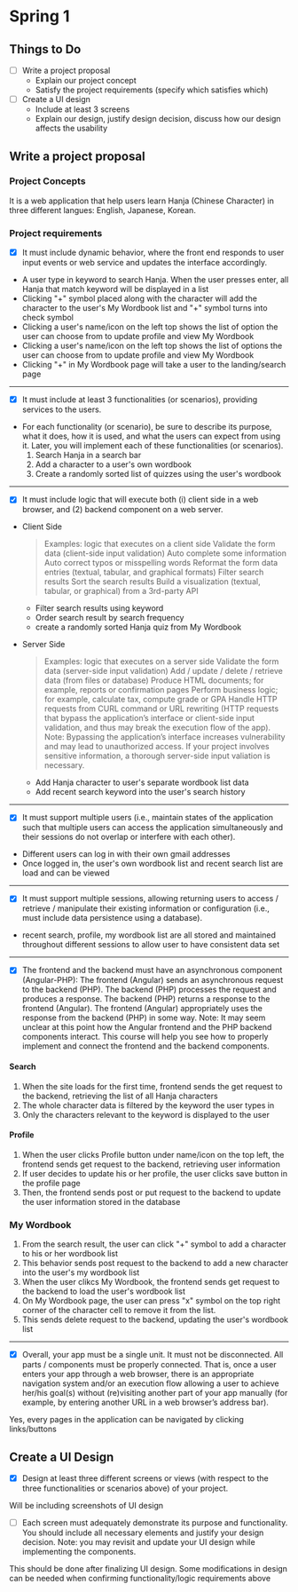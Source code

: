 # Spring 1
## Things to Do
- [ ] Write a project proposal
    - Explain our project concept
    - Satisfy the project requirements (specify which satisfies which)
- [ ] Create a UI design
    - Include at least 3 screens
    - Explain our design, justify design decision, discuss how our design affects
    the usability

## Write a project proposal
### Project Concepts
It is a web application that help users learn Hanja (Chinese Character) in three
different langues: English, Japanese, Korean.

### Project requirements

- [x] It must include dynamic behavior, where the front end responds to user 
input events or web service and updates the interface accordingly.
- A user type in keyword to search Hanja. When the user presses enter, all 
Hanja that match keyword will be displayed in a list
- Clicking "+" symbol placed along with the character will add the character
to the user's My Wordbook list and "+" symbol turns into check symbol
- Clicking a user's name/icon on the left top shows the list of option the
user can choose from to update profile and view My Wordbook
- Clicking a user's name/icon on the left top shows the list of options the
user can choose from to update profile and view My Wordbook
- Clicking "+" in My Wordbook page will take a user to the landing/search page
---

- [x] It must include at least 3 functionalities (or scenarios), providing 
services to the users.  
- For each functionality (or scenario), be sure to describe its purpose, 
what it does, how it is used, and what the users can expect from using it. 
Later, you will implement each of these functionalities (or scenarios).
    1. Search Hanja in a search bar
    2. Add a character to a user's own wordbook
    3. Create a randomly sorted list of quizzes using the user's wordbook

---
- [x] It must include logic that will execute both (i) client side in a web 
browser, and (2) backend component on a web server.
- Client Side
    > Examples: logic that executes on a client side
    Validate the form data (client-side input validation)
    Auto complete some information
    Auto correct typos or misspelling words
    Reformat the form data entries (textual, tabular, and graphical formats)
    Filter search results
    Sort the search results
    Build a visualization (textual, tabular, or graphical) from a 3rd-party API
    - Filter search results using keyword
    - Order search result by search frequency  
    - create a randomly sorted Hanja quiz from My Wordbook

- Server Side
    > Examples: logic that executes on a server side
    Validate the form data (server-side input validation)
    Add / update / delete / retrieve data (from files or database)
    Produce HTML documents; for example, reports or confirmation pages
    Perform business logic; for example, calculate tax, compute grade or GPA
    Handle HTTP requests from CURL command or URL rewriting (HTTP requests that 
    bypass the application’s interface or client-side input validation, and thus
    may break the execution flow of the app). Note: Bypassing the application’s 
    interface increases vulnerability and may lead to unauthorized access. 
    If your project involves sensitive information, a thorough server-side input 
    valiation is necessary.

    - Add Hanja character to user's separate wordbook list data
    - Add recent search keyword into the user's search history
---

- [x] It must support multiple users (i.e., maintain states of the application 
such that multiple users can access the application simultaneously and their 
sessions do not overlap or interfere with each other).
- Different users can log in with their own gmail addresses
- Once logged in, the user's own wordbook list and recent search list are 
load and can be viewed

---
- [x] It must support multiple sessions, allowing returning users to access / 
retrieve / manipulate their existing information or configuration (i.e., must 
include data persistence using a database).
- recent search, profile, my wordbook list are all stored and maintained throughout
different sessions to allow user to have consistent data set

---
- [x] The frontend and the backend must have an asynchronous component (Angular-PHP):
    The frontend (Angular) sends an asynchronous request to the backend (PHP).
    The backend (PHP) processes the request and produces a response.
    The backend (PHP) returns a response to the frontend (Angular).
    The frontend (Angular) appropriately uses the response from the backend 
    (PHP) in some way.
    Note: It may seem unclear at this point how the Angular frontend and the PHP
    backend components interact. This course will help you see how to properly implement and connect the frontend and the backend components.

#### Search
1. When the site loads for the first time, frontend sends the get request to the
backend, retrieving the list of all Hanja characters
2. The whole character data is filtered by the keyword the user types in
3. Only the characters relevant to the keyword is displayed to the user

#### Profile
1. When the user clicks Profile button under name/icon on the top left,
the frontend sends get request to the backend, retrieving user information
2. If user decides to update his or her profile, the user clicks save button in
the profile page
3. Then, the frontend sends post or put request to the backend to update the user
information stored in the database

### My Wordbook
1. From the search result, the user can click "+" symbol to add a character to
his or her wordbook list
2. This behavior sends post request to the backend to add a new character into
the user's my wordbook list
3. When the user clikcs My Wordbook, the frontend sends get request to the backend
to load the user's wordbook list
4. On My Wordbook page, the user can press "x" symbol on the top right corner
of the character cell to remove it from the list.
5. This sends delete request to the backend, updating the user's wordbook list

---
- [x] Overall, your app must be a single unit. It must not be disconnected. 
All parts / components must be properly connected.
    That is, once a user enters your app through a web browser, there is an 
    appropriate navigation system and/or an execution flow allowing a user to 
    achieve her/his goal(s) without (re)visiting another part of your app 
    manually (for example, by entering another URL in a web browser’s address bar).

Yes, every pages in the application can be navigated by clicking links/buttons

## Create a UI Design
- [x] Design at least three different screens or views (with respect to the three
functionalities or scenarios above) of your project.

Will be including screenshots of UI design

- [ ] Each screen must adequately demonstrate its purpose and functionality. 
You should include all necessary elements and justify your design decision. Note: you may revisit and update your UI design while implementing the components.

This should be done after finalizing UI design. Some modifications in design can
be needed when confirming functionality/logic requirements above
